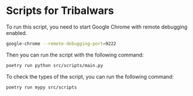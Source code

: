 # Scripts for Tribalwars

To run this script, you need to start Google Chrome with remote debugging enabled.
```bash
google-chrome --remote-debugging-port=9222
```

Then you can run the script with the following command:
```bash
poetry run python src/scripts/main.py
```

To check the types of the script, you can run the following command:
```bash
poetry run mypy src/scripts
```